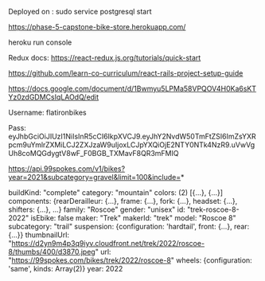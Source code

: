 Deployed on :
sudo service postgresql start

https://phase-5-capstone-bike-store.herokuapp.com/

heroku run console

Redux docs: https://react-redux.js.org/tutorials/quick-start

https://github.com/learn-co-curriculum/react-rails-project-setup-guide


https://docs.google.com/document/d/1Bwmyu5LPMa58VPQOV4H0Ka6sKTYz0zdGDMCsIqLAOdQ/edit


Username: flatironbikes

Pass: eyJhbGciOiJIUzI1NiIsInR5cCI6IkpXVCJ9.eyJhY2NvdW50TmFtZSI6ImZsYXRpcm9uYmlrZXMiLCJ2ZXJzaW9uIjoxLCJpYXQiOjE2NTY0NTk4NzR9.uVwVgUh8coMQGdygtV8wF_F0BGB_TXMavF8QR3mFMIQ

https://api.99spokes.com/v1/bikes?year=2021&subcategory=gravel&limit=100&include=*


buildKind: "complete"
category: "mountain"
colors: (2) [{…}, {…}]
components: {rearDerailleur: {…}, frame: {…}, fork: {…}, headset: {…}, shifters: {…}, …}
family: "Roscoe"
gender: "unisex"
id: "trek-roscoe-8-2022"
isEbike: false
maker: "Trek"
makerId: "trek"
model: "Roscoe 8"
subcategory: "trail"
suspension: {configuration: 'hardtail', front: {…}, rear: {…}}
thumbnailUrl: "https://d2yn9m4p3q9iyv.cloudfront.net/trek/2022/roscoe-8/thumbs/400/d3870.jpeg"
url: "https://99spokes.com/bikes/trek/2022/roscoe-8"
wheels: {configuration: 'same', kinds: Array(2)}
year: 2022
